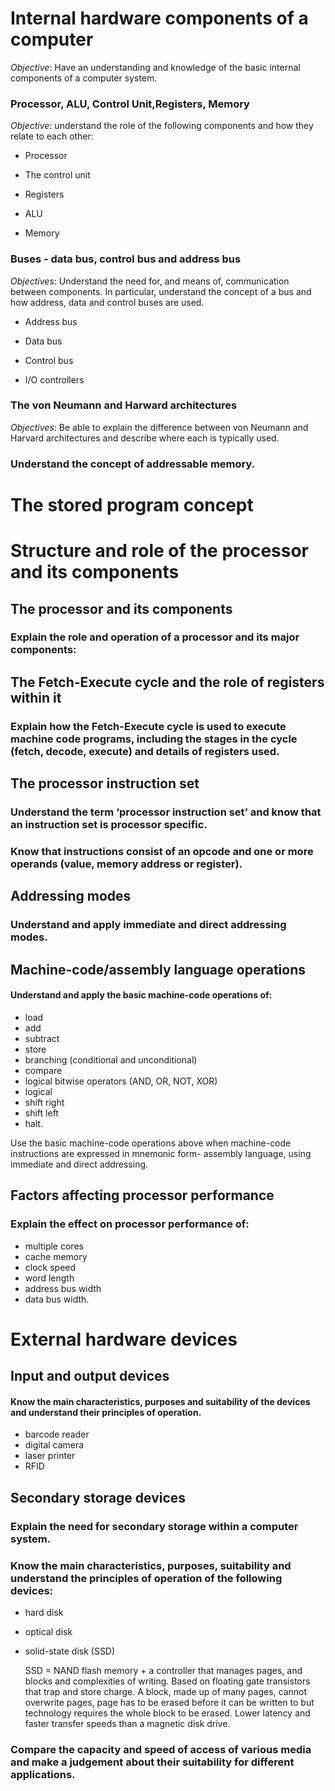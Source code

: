 
# Internal hardware components of a computer

*Objective*: Have an understanding and knowledge of the basic internal components of a computer system.


### Processor, ALU, Control Unit,Registers, Memory
*Objective*: understand the role of the following components and how they relate to each other:

+ Processor

+ The control unit

+ Registers

+ ALU

+ Memory



### Buses - data bus, control bus and address bus
*Objectives*: Understand the need for, and means of, communication between components. In particular, understand the concept of a bus and how address, data and control buses are used.

+ Address bus


+ Data bus


+ Control bus


+ I/O controllers



### The von Neumann and Harward architectures

*Objectives*: Be able to explain the difference between von Neumann and Harvard architectures and describe where each is typically used.


### Understand the concept of addressable memory.


# The stored  program  concept


# Structure and role of the processor  and its components

## The processor and its components

### Explain the role and operation of a processor and its major components:


## The Fetch-Execute cycle and the role of registers within it 

### Explain how the Fetch-Execute cycle is used to execute machine code programs, including the stages in the cycle (fetch, decode, execute) and details of registers used.
## The processor instruction set
### Understand the term ‘processor instruction set’ and know that an instruction set is processor specific.
### Know that instructions consist of an opcode and one or more operands (value, memory address or register).

## Addressing modes

### Understand and apply immediate and direct addressing modes.
## Machine-code/assembly language operations

#### Understand and apply the basic machine-code operations of:
  + load
  + add
  + subtract
  + store
  + branching (conditional and unconditional)
  + compare
  + logical bitwise operators (AND, OR, NOT, XOR)
  + logical
  + shift right
  + shift left
  + halt.

Use the basic machine-code operations above when machine-code instructions are expressed in mnemonic form- assembly language, using immediate and direct addressing.
## Factors affecting  processor performance

### Explain the effect on processor performance of:
  +  multiple cores
  +  cache memory
  +  clock speed
  +  word length
  +  address bus width
  +  data bus width.

# External hardware devices

## Input and output devices


#### Know the main characteristics, purposes and suitability of the devices and understand their principles of operation.
  + barcode reader
  + digital camera
  + laser printer
  + RFID

## Secondary  storage devices

### Explain the need for secondary storage within a computer system.

### Know the main characteristics, purposes, suitability and understand the principles of operation of the following devices:

  + hard disk
  + optical disk
  + solid-state disk (SSD)

    SSD = NAND flash memory + a controller that manages pages, and blocks and complexities of writing. Based on floating gate transistors that trap and store charge. A block, made up of many pages, cannot overwrite pages, page has to be erased before it can be written to but technology requires the whole block to be erased. Lower latency and faster transfer speeds than a magnetic disk drive.
### Compare the capacity and speed of access of various media and make a judgement about their suitability for different applications.



